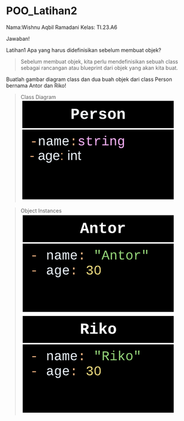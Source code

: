 # POO_Latihan2
Nama:Wishnu Aqbil Ramadani Kelas: TI.23.A6

Jawaban!

Latihan1
Apa yang harus didefinisikan sebelum membuat objek?

> Sebelum membuat objek, kita perlu mendefinisikan sebuah class sebagai rancangan atau blueprint dari objek yang akan kita buat.

Buatlah gambar diagram class dan dua buah objek dari class Person bernama Antor dan Riko!

> Class Diagram
![gambar](POO/POO1.png)

> Object Instances
> ![gambar](POO/POO2.png)    ![gambar](POO/POO3.png)
 
